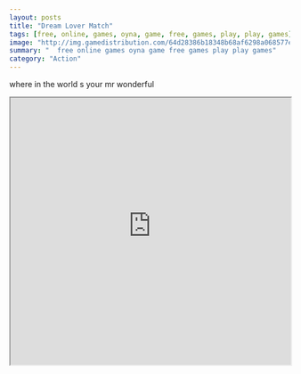 ```yaml
---
layout: posts
title: "Dream Lover Match"
tags: [free, online, games, oyna, game, free, games, play, play, games]
image: "http://img.gamedistribution.com/64d28386b18348b68af6298a068577ef.jpg"
summary: "  free online games oyna game free games play play games"
category: "Action"
---
```


where in the world s your mr wonderful

<iframe width="100%" height="480px;" src="http://flash.gamedistribution.com?game=64d28386b18348b68af6298a068577ef"></iframe>